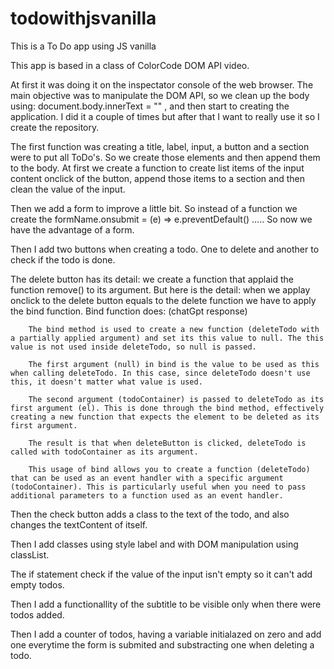 # todowithjsvanilla
This is a To Do app using JS vanilla

This app is based in a class of ColorCode DOM API video.

At first it was doing it on the inspectator console of the web browser.
The main objective was to manipulate the DOM API, so we clean up the body using: document.body.innerText = "" , and then start to creating the application. I did it a couple of times but after that I want to really use it so I create the repository.

The first function was creating a title, label, input, a button and a section were to put all ToDo's. So we create those elements and then append them to the body. At first we create a function to create list items of the input content onclick of the button, append those items to a section and then clean the value of the input.

Then we add a form to improve a little bit. So instead of a function we create the formName.onsubmit = (e) => e.preventDefault() .....
So now we have the advantage of a form.

Then I add two buttons when creating a todo. One to delete and another to check if the todo is done.

The delete button has its detail: we create a function that applaid the function remove() to its argument. But here is the detail: when we applay onclick to the delete button equals to the delete function we have to apply the bind function. Bind function does: (chatGpt response)

        The bind method is used to create a new function (deleteTodo with a partially applied argument) and set its this value to null. The this value is not used inside deleteTodo, so null is passed.

        The first argument (null) in bind is the value to be used as this when calling deleteTodo. In this case, since deleteTodo doesn't use this, it doesn't matter what value is used.

        The second argument (todoContainer) is passed to deleteTodo as its first argument (el). This is done through the bind method, effectively creating a new function that expects the element to be deleted as its first argument.

        The result is that when deleteButton is clicked, deleteTodo is called with todoContainer as its argument.

        This usage of bind allows you to create a function (deleteTodo) that can be used as an event handler with a specific argument (todoContainer). This is particularly useful when you need to pass additional parameters to a function used as an event handler.

Then the check button adds a class to the text of the todo, and also changes the textContent of itself.

Then I add classes using style label and with DOM manipulation using classList.

The if statement check if the value of the input isn't empty so it can't add empty todos.

Then I add a functionallity of the subtitle to be visible only when there were todos added.

Then I add a counter of todos, having a variable initialazed on zero and add one everytime the form is submited and substracting one when deleting a todo.
